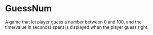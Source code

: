 # GuessNum
A game that let player guess a number between 0 and 100, and the time(value in seconds) spent is displayed when the player guess right. 
